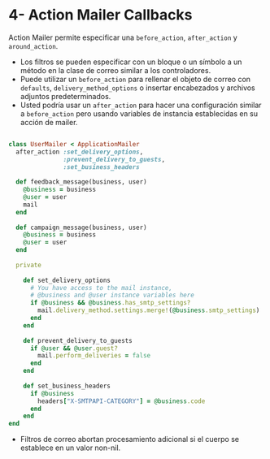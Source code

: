 # 4- Action Mailer Callbacks

Action Mailer permite especificar una `before_action`, `after_action` y `around_action`.

* Los filtros se pueden especificar con un bloque o un símbolo a un método en la clase de correo similar a los controladores.
* Puede utilizar un `before_action` para rellenar el objeto de correo con `defaults`, `delivery_method_options` o insertar encabezados y archivos adjuntos predeterminados.
* Usted podría usar un `after_action` para hacer una configuración similar a `before_action` pero usando variables de instancia establecidas en su acción de mailer.

```ruby

class UserMailer < ApplicationMailer
  after_action :set_delivery_options,
               :prevent_delivery_to_guests,
               :set_business_headers
 
  def feedback_message(business, user)
    @business = business
    @user = user
    mail
  end
 
  def campaign_message(business, user)
    @business = business
    @user = user
  end
 
  private
 
    def set_delivery_options
      # You have access to the mail instance,
      # @business and @user instance variables here
      if @business && @business.has_smtp_settings?
        mail.delivery_method.settings.merge!(@business.smtp_settings)
      end
    end
 
    def prevent_delivery_to_guests
      if @user && @user.guest?
        mail.perform_deliveries = false
      end
    end
 
    def set_business_headers
      if @business
        headers["X-SMTPAPI-CATEGORY"] = @business.code
      end
    end
end
```

* Filtros de correo abortan procesamiento adicional si el cuerpo se establece en un valor non-nil.





